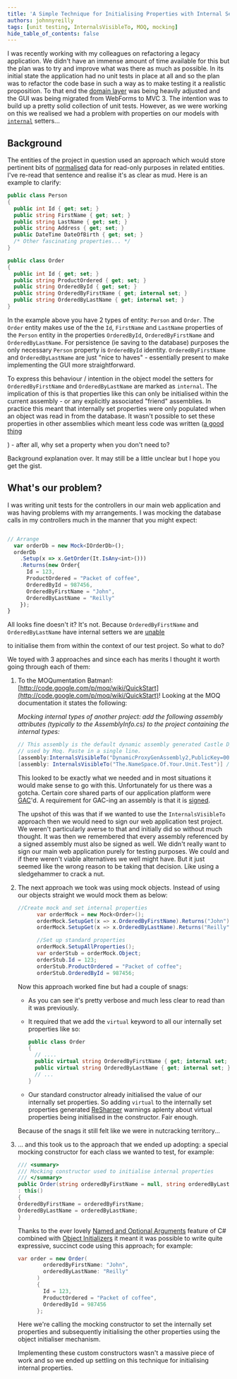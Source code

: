 ```yaml
---
title: 'A Simple Technique for Initialising Properties with Internal Setters for Unit Testing'
authors: johnnyreilly
tags: [unit testing, InternalsVisibleTo, MOQ, mocking]
hide_table_of_contents: false
---
```


I was recently working with my colleagues on refactoring a legacy application. We didn't have an immense amount of time available for this but the plan was to try and improve what was there as much as possible. In its initial state the application had no unit tests in place at all and so the plan was to refactor the code base in such a way as to make testing it a realistic proposition. To that end the [domain layer](http://en.wikipedia.org/wiki/Domain_layer) was being heavily adjusted and the GUI was being migrated from WebForms to MVC 3. The intention was to build up a pretty solid collection of unit tests. However, as we were working on this we realised we had a problem with properties on our models with [`internal`](<http://msdn.microsoft.com/en-us/library/7c5ka91b(v=vs.80).aspx>) setters...

## Background

The entities of the project in question used an approach which would store pertinent bits of [normalised](http://en.wikipedia.org/wiki/Database_normalization) data for read-only purposes in related entities. I've re-read that sentence and realise it's as clear as mud. Here is an example to clarify:

```cs
public class Person
{
  public int Id { get; set; }
  public string FirstName { get; set; }
  public string LastName { get; set; }
  public string Address { get; set; }
  public DateTime DateOfBirth { get; set; }
  /* Other fascinating properties... */
}

public class Order
{
  public int Id { get; set; }
  public string ProductOrdered { get; set; }
  public string OrderedById { get; set; }
  public string OrderedByFirstName { get; internal set; }
  public string OrderedByLastName { get; internal set; }
}
```

In the example above you have 2 types of entity: `Person` and `Order`. The `Order` entity makes use of the the `Id`, `FirstName` and `LastName` properties of the `Person` entity in the properties `OrderedById`, `OrderedByFirstName` and `OrderedByLastName`. For persistence (ie saving to the database) purposes the only necessary `Person` property is `OrderedById` identity. `OrderedByFirstName` and `OrderedByLastName` are just "nice to haves" - essentially present to make implementing the GUI more straightforward.

To express this behaviour / intention in the object model the setters for `OrderedByFirstName` and `OrderedByLastName` are marked as `internal`. The implication of this is that properties like this can only be initialised within the current assembly - or any explicitly associated "friend" assemblies. In practice this meant that internally set properties were only populated when an object was read in from the database. It wasn't possible to set these properties in other assemblies which meant less code was written (<u>a good thing</u>

) - after all, why set a property when you don't need to?

Background explanation over. It may still be a little unclear but I hope you get the gist.

## What's our problem?

I was writing unit tests for the controllers in our main web application and was having problems with my arrangements. I was mocking the database calls in my controllers much in the manner that you might expect:

```ts twoslash

// Arrange
  var orderDb = new Mock<IOrderDb>();
  orderDb
    .Setup(x => x.GetOrder(It.IsAny<int>()))
    .Returns(new Order{
      Id = 123,
      ProductOrdered = "Packet of coffee",
      OrderedById = 987456,
      OrderedByFirstName = "John",
      OrderedByLastName = "Reilly"
    });
}
```

All looks fine doesn't it? It's not. Because `OrderedByFirstName` and `OrderedByLastName` have internal setters we are <u>unable</u>

to initialise them from within the context of our test project. So what to do?

We toyed with 3 approaches and since each has merits I thought it worth going through each of them:

1. To the MOQumentation Batman!: [http://code.google.com/p/moq/wiki/QuickStart](http://code.google.com/p/moq/wiki/QuickStart)! Looking at the MOQ documentation it states the following:

   _Mocking internal types of another project: add the following assembly attributes (typically to the AssemblyInfo.cs) to the project containing the internal types:_

   ```cs
   // This assembly is the default dynamic assembly generated Castle DynamicProxy,
   // used by Moq. Paste in a single line.
   [assembly:InternalsVisibleTo("DynamicProxyGenAssembly2,PublicKey=0024000004800000940000000602000000240000525341310004000001000100c547cac37abd99c8db225ef2f6c8a3602f3b3606cc9891605d02baa56104f4cfc0734aa39b93bf7852f7d9266654753cc297e7d2edfe0bac1cdcf9f717241550e0a7b191195b7667bb4f64bcb8e2121380fd1d9d46ad2d92d2d15605093924cceaf74c4861eff62abf69b9291ed0a340e113be11e6a7d3113e92484cf7045cc7")]
   [assembly: InternalsVisibleTo("The.NameSpace.Of.Your.Unit.Test")] //I'd hope it was shorter than that...
   ```

   This looked to be exactly what we needed and in most situations it would make sense to go with this. Unfortunately for us there was a gotcha. Certain core shared parts of our application platform were [GAC](http://en.wikipedia.org/wiki/Global_Assembly_Cache)'d. A requirement for GAC-ing an assembly is that it is [signed](http://msdn.microsoft.com/en-us/library/xc31ft41.aspx).

   The upshot of this was that if we wanted to use the `InternalsVisibleTo` approach then we would need to sign our web application test project. We weren't particularly averse to that and initially did so without much thought. It was then we remembered that every assembly referenced by a signed assembly must also be signed as well. We didn't really want to sign our main web application purely for testing purposes. We could and if there weren't viable alternatives we well might have. But it just seemed like the wrong reason to be taking that decision. Like using a sledgehammer to crack a nut.

2. The next approach we took was using mock objects. Instead of using our objects straight we would mock them as below:

   ```cs
   //Create mock and set internal properties
         var orderMock = new Mock<Order>();
         orderMock.SetupGet(x => x.OrderedByFirstName).Returns("John");
         orderMock.SetupGet(x => x.OrderedByLastName).Returns("Reilly");

         //Set up standard properties
         orderMock.SetupAllProperties();
         var orderStub = orderMock.Object;
         orderStub.Id = 123;
         orderStub.ProductOrdered = "Packet of coffee";
         orderStub.OrderedById = 987456;
   ```

   Now this approach worked fine but had a couple of snags:

   - As you can see it's pretty verbose and much less clear to read than it was previously.
   - It required that we add the `virtual` keyword to all our internally set properties like so:

     ```cs
     public class Order
     {
       // ....
       public virtual string OrderedByFirstName { get; internal set; }
       public virtual string OrderedByLastName { get; internal set; }
       // ...
     }
     ```

   - Our standard constructor already initialised the value of our internally set properties. So adding `virtual` to the internally set properties generated [ReSharper](http://www.jetbrains.com/resharper/) warnings aplenty about virtual properties being initialised in the constructor. Fair enough.

   Because of the snags it still felt like we were in nutcracking territory...

3. ... and this took us to the approach that we ended up adopting: a special mocking constructor for each class we wanted to test, for example:

   ```cs
   /// <summary>
   /// Mocking constructor used to initialise internal properties
   /// </summary>
   public Order(string orderedByFirstName = null, string orderedByLastName = null)
   : this()
   {
   OrderedByFirstName = orderedByFirstName;
   OrderedByLastName = orderedByLastName;
   }

   ```

   Thanks to the ever lovely [Named and Optional Arguments](http://msdn.microsoft.com/en-us/library/dd264739.aspx) feature of C# combined with [Object Initializers](http://msdn.microsoft.com/en-us/library/bb397680.aspx) it meant it was possible to write quite expressive, succinct code using this approach; for example:

   ```cs
   var order = new Order(
           orderedByFirstName: "John",
           orderedByLastName: "Reilly"
         )
         {
           Id = 123,
           ProductOrdered = "Packet of coffee",
           OrderedById = 987456
         };
   ```

   Here we're calling the mocking constructor to set the internally set properties and subsequently initialising the other properties using the object initialiser mechanism.

   Implementing these custom constructors wasn't a massive piece of work and so we ended up settling on this technique for initialising internal properties.
